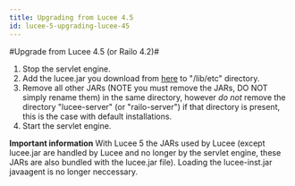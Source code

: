 ```yaml
---
title: Upgrading from Lucee 4.5
id: lucee-5-upgrading-lucee-45
---
```


#Upgrade from Lucee 4.5 (or Railo 4.2)#

1. Stop the servlet engine.
2. Add the lucee.jar you download from [here](http://lucee.org/downloads.html) to "/lib/etc" directory.
3. Remove all other JARs (NOTE you must remove the JARs, DO NOT simply rename them) in the same directory, however *do not* remove the directory "lucee-server" (or "railo-server") if that directory is present, this is the case with default installations.
3. Start the servlet engine.

**Important information**
With Lucee 5 the JARs used by Lucee (except lucee.jar are handled by Lucee and no longer by the servlet engine, these JARs are also bundled with the lucee.jar file).
Loading the lucee-inst.jar javaagent is no longer neccessary.
